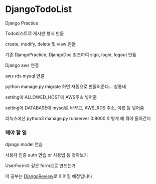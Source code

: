 # DjangoTodoList
Django Practice


Todo리스트로 게시판 형식 만듦

create, modify, delete 및 view 만듦

기존 DjangoPractice, DjangoDoc 참조하여 sign, login, logout 만듦

Django aws 연결

aws rds mysql 연결

python manage.py migrate 하면 자동으로 만들어준다... 참좋네

setting에 ALLOWED_HOST에 AWS주소 넣어줌

setting에 DATABASE에 mysql로 바꾸고, AWS_RDS 주소, 이름 등 넣어줌

리눅스에선  python3 manage.py runserver 0:8000 이렇게 해 줘야 돌아간다




### 해야 할 일

django model 연습

사용자 인증 auth 연습 or 사용법 등 찾아보기

UserForm과 같은 form으로 만드는거 

이 공부는 [DjangoReview](https://github.com/NGG-kang/DjangoReview)로 이어질 예정입니다
